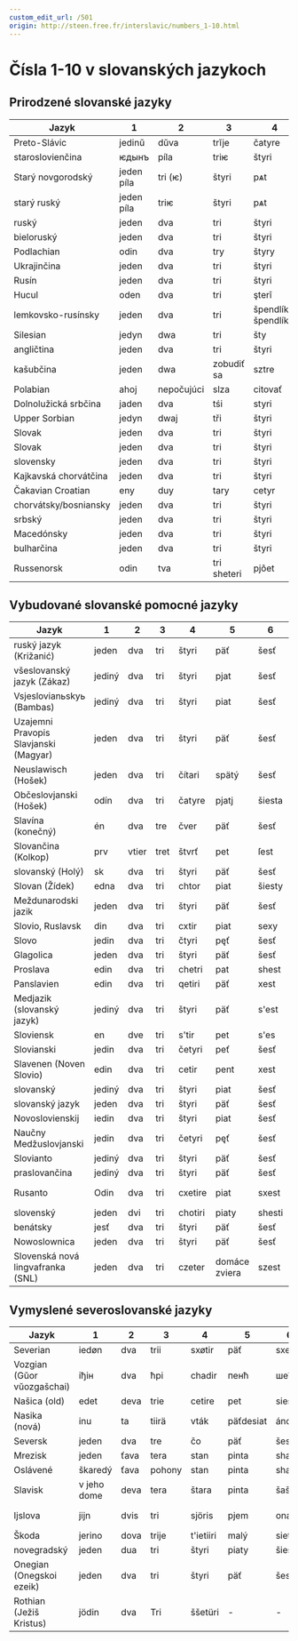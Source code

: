```yaml
---
custom_edit_url: /501
origin: http://steen.free.fr/interslavic/numbers_1-10.html
---
```


# Čísla 1-10 v slovanských jazykoch

## Prirodzené slovanské jazyky

| Jazyk | 1 | 2 | 3 | 4 | 5 | 6 | 7 | 8 | 9 | 10 |
| -------------------- | ------ | ---- | ------ | ------------ | ------ | ------ | ------ | ----------- | -------- | -------- |
| Preto-Slávic | jedinŭ | dŭva | trĭje | čatyre | päť | šesť | siedmich | osem | deväť | desiat |
| staroslovienčina | ѥдынъ | píla | triѥ | štyri | pѧt | šesť | sedem | osem | dievča | десѧт |
| Starý novgorodský | jeden píla | tri (ѥ) | štyri | pѧt | šesť | sedem | osem | dievča | десѧт |
| starý ruský | jeden píla | triѥ | štyri | pѧt | šesť | sedem | osem | dievča | десѧт |
| ruský | jeden | dva | tri | štyri | päť | šesť | sedem | osem | deväť | desať |
| bieloruský | jeden | dva | tri | štyri | päť | šesť | sedem | osem | deväť | desať |
| Podlachian          | odin   | dva  | try    | štyry        | pjať   | šêsť   | siêm   | vôsim       | deveť    | deseť    |
| Ukrajinčina | jeden | dva | tri | štyri | päť | šesť | sim | osem | deväť | desať |
| Rusín | jeden | dva | tri | štyri | päť | šesť | sedem | všetkým | deväť | desať |
| Hucul | oden | dva | tri | şterǐ | pǐechǐ | şîschǐ | sim | vizim | deawichǐ | deasichǐ |
| lemkovsko-rusínsky | jeden | dva | tri | špendlíky, špendlíky | päť | bridlica | sim | osem, osem | deväť | desať |
| Silesian | jedyn | dwa | tri | šty | pjyńć | šeść | sivým | uoźym | dźewjyńć | dźeśyńć |
| angličtina | jeden | dva | tri | štyri | päť | šesť | sedem | osem | deväť | desať |
| kašubčina | jeden | dwa | zobudiť sa | sztre | piãc | szesc | sedem | ani nie | dzewiãc | dzesãc |
| Polabian | ahoj | nepočujúci | slza | citovať | påt | posledný | sidĕm | visĕm | divāt | disąt |
| Dolnolužická srbčina | jaden | dva | tśi | styri | pěś | šesť | sedim | ôsmy | jeeee | ty si |
| Upper Sorbian       | jedyn  | dwaj | tři    | štyri        | pjeć   | šěsć   | sydom  | wosom       | dźewjeć  | dźesać   |
| Slovak | jeden | dva | tri | štyri | päť | šesť | sedem | osem | deväť | desať |
| Slovak              | jeden  | dva  | tri    | štyri        | päť    | šesť   | sedem  | osem        | deväť    | desať    |
| slovensky | jeden | dva | tri | štyri | päť | šesť | sedem | osem | deväť | desať |
| Kajkavská chorvátčina | jeden | dva | tri | štyri | päť | šesť | sedem | osem | deväť | desať |
| Čakavian Croatian   | eny    | duy  | tary   | cetyr        | pet    | šešt   | šedan  | ošan        | devet    | dešet    |
| chorvátsky/bosniansky | jeden | dva | tri | štyri | päť | šesť | sedem | osem | deväť | desať |
| srbský | jeden | dva | tri | štyri | päť | šesť | sedem | osem | deväť | desať |
| Macedónsky | jeden | dva | tri | štyri | päť | šesť | sedem | osem | deväť | desať |
| bulharčina | jeden | dva | tri | štyri | päť | šesť | sedem | osem | deväť | desať |
| Russenorsk | odin | tva | tri sheteri | pjôet | sêst | som | vôsom | bohatý | nedostatok |

## Vybudované slovanské pomocné jazyky

| Jazyk | 1 | 2 | 3 | 4 | 5 | 6 | 7 | 8 | 9 | 10 |
| ------------------------------------- | ------ | ---- | ---- | ------- | ----- | ------ | ----- | ------ | ------- | ------- |
| ruský jazyk (Križanić) | jeden | dva | tri | štyri | päť | šesť | sedem | osem | deväť | desať |
| všeslovanský jazyk (Zákaz) | jediný | dva | tri | štyri | pjat | šesť | sedem | osem | deväť | desať |
| Vsjeslovianьskyь (Bambas) | jediný | dva | tri | štyri | piat | šesť | sedem | osem | dievjat | diesjat |
| Uzajemni Pravopis Slavjanski (Magyar) | jeden | dva | tri | štyri | päť | šesť | siedmy | osem | deväť | desať |
| Neuslawisch (Hošek) | jeden | dva | tri | čítari | spätý | šesť | sedem | osem | devjat | desiať |
| Občeslovjanski (Hošek) | odín | dva | tri | čatyre | pjatj | šiesta | sedem | osem | devjatj | desaťj |
| Slavína (konečný) | én | dva | tre | čver | päť | šesť | sedem | osem | deväť | desať |
| Slovančina (Kolkop) | prv | vtier | tret | štvrť | pet | ſest | sedem | osem | deväť | desať |
| slovanský (Holý) | sk | dva | tri | štyri | päť | šesť | sedem | osem | deväť | desať |
| Slovan (Žídek) | edna | dva | tri | chtor | piat | šiesty | sodoma | osum | davet | dasot |
| Meždunarodski jazik | jeden | dva | tri | štyri | päť | šesť | sedem | osem | deväť | desať |
| Slovio, Ruslavsk | din | dva | tri | cxtir | piat | sexy | siem | vos | vývoj | des |
| Slovo                                | jedin  | dva  | tri  | čtyri   | pęť   | šesť   | sedm  | osm    | devęť   | desęť   |
| Glagolica | jeden | dva | tri | štyri | päť | šesť | sedem | osem | deväť | desiať |
| Proslava | edin | dva | tri | chetri | pat | shest | sedem | osem | devat | desat |
| Panslavien | edin | dva | tri | qetiri | päť | xest | sedem | osem | deväť | desať |
| Medjazik (slovanský jazyk) | jediný | dva | tri | štyri | päť | s'est | sedem | osem | deväť | desať |
| Sloviensk                            | en     | dve  | tri  | s'tir   | pet   | s'es   | sem   | os     | dev     | des     |
| Slovianski                           | jedin  | dva  | tri  | četyri  | peť   | šesť   | sedm  | osm    | deveť   | deset   |
| Slavenen (Noven Slovio) | edin | dva | tri | cetir | pent | xest | sedem | osem | nevent | desať |
| slovanský | jediný | dva | tri | štyri | piat | šesť | sedem | osem | deväť | desať |
| slovanský jazyk | jeden | dva | tri | štyri | päť | šesť | okrem | osem | deväť | desať |
| Novoslovienskij | iedin | dva | tri | štyri | piat | šesť | sedem | osem | deviat | desať |
| Naučny Medžuslovjanski               | jedin  | dva  | tri  | četyri  | pęť   | šesť   | sedm  | osm    | devęť   | desęť   |
| Slovianto | jediný | dva | tri | štyri | päť | šesť | sedem | osem | deväť | desať |
| praslovančina | jediný | dva | tri | štyri | päť | šesť | sedem | osem | deväť | desať |
| Rusanto | Odin | dva | tri | cxetire | piat | sxest | sem | všetky | odchýliť sa | desiata |
| slovenský | jeden | dvi | tri | chotiri | piaty | shesti | siedmy | osedmi | deviaty | desiata |
| benátsky | jesť | dva | tri | štyri | päť | šesť | sedem | osem | deväť | desať |
| Nowoslownica | jeden | dva | tri | štyri | päť | šesť | sedem | osem | deväť | desať |
| Slovenská nová lingvafranka (SNL) | jeden | dva | tri | czeter | domáce zviera | szest | sedem | vosa | devet | desať |

## Vymyslené severoslovanské jazyky

| Jazyk | 1 | 2 | 3 | 4 | 5 | 6 | 7 | 8 | 9 | 10 |
| --------------------------- | ------- | ---- | ----- | --------- | ------- | ----- | ------- | --------- | --------- | ------- |
| Severian | iedøn | dva | trii | sxøtir | päť | sxest | siedmy | osem | deväť | desať |
| Vozgian (Gŭor vŭozgašchai) | іђін | dva | ћрі | chadir | пенћ | шећ | sedem | osem | дёенћ | vpravo |
| Našica (old) | edet | deva | trie | cetire | pet | siest | sedem | osem | deväť | desať |
| Nasika (nová) | inu | ta | tiirä | vták | päťdesiat | áno | settomi | stómia | teenager | tesemti |
| Seversk | jeden | dva | tre | čo | päť | šesť | sedem | osem | deväť | desať |
| Mrezisk | jeden | ťava | tera | stan | pinta | shasta | sedem | osem | deväť | desať |
| Oslávené | škaredý | ťava | pohony | stan | pinta | shasta | sedem | osem | deväť | desať |
| Slavisk | v jeho dome | deva | tera | štara | pinta | šašta | sedam | môj starý | devet | désat |
| Ijslova | jijn | dvis | tri | sjöris | pjem | ona | sjödem | ästem | sneh disam |
| Škoda | jerino | dova | trije | t'ietiiri | malý | siete | uosme | dieviente | diesiente | - |
| novegradský | jeden | dua | tri | štyri | piaty | šiesty | shenyi | ôsmy | deviaty | stať sa |
| Onegian (Onegskoi ezeik) | jeden | dva | tri | štyri | päť | šesť | sedem | osem | deväť | desať |
| Rothian (Ježiš Kristus) | jödin | dva | Tri | ššetüri | - | - | - | - | - | - |

